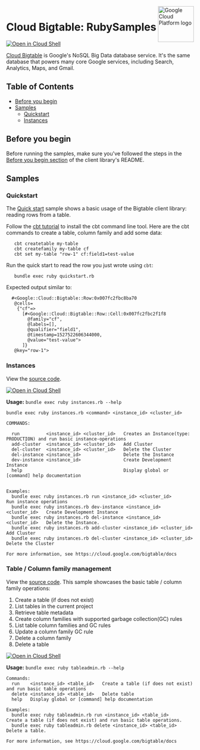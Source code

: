 <img src="https://avatars2.githubusercontent.com/u/2810941?v=3&s=96" alt="Google Cloud Platform logo" title="Google Cloud Platform" align="right" height="96" width="96"/>

# Cloud Bigtable: RubySamples

[![Open in Cloud Shell][shell_img]][shell_link]

[Cloud Bigtable](https://cloud.google.com/bigtable/docs/) is Google&#x27;s NoSQL Big Data database service. It&#x27;s the same database that powers many core Google services, including Search, Analytics, Maps, and Gmail.

## Table of Contents

<!-- START doctoc generated TOC please keep comment here to allow auto update -->
<!-- DON'T EDIT THIS SECTION, INSTEAD RE-RUN doctoc TO UPDATE -->

- [Before you begin](#before-you-begin)
- [Samples](#samples)
  - [Quickstart](#quickstart)
  - [Instances](#instances)

<!-- END doctoc generated TOC please keep comment here to allow auto update -->


## Before you begin

Before running the samples, make sure you've followed the steps in the
[Before you begin section](https://github.com/googleapis/google-cloud-ruby/tree/master/google-cloud-bigtable/samples#before-you-begin) of the client
library's README.

## Samples

### Quickstart
The [Quick start](quickstart.rb) sample shows a basic usage of the Bigtable client library: reading rows from a table.

Follow the [cbt tutorial](https://cloud.google.com/bigtable/docs/quickstart-cbt) to install the cbt command line tool.
Here are the cbt commands to create a table, column family and add some data:
```
   cbt createtable my-table
   cbt createfamily my-table cf
   cbt set my-table "row-1" cf:field1=test-value
```

Run the quick start to read the row you just wrote using `cbt`:
```
   bundle exec ruby quickstart.rb
```
Expected output similar to:
```
  #<Google::Cloud::Bigtable::Row:0x007fc2fbc8ba70
   @cells=
    {"cf"=>
      [#<Google::Cloud::Bigtable::Row::Cell:0x007fc2fbc2f1f8
        @family="cf",
        @labels=[],
        @qualifier="field1",
        @timestamp=1527522606344000,
        @value="test-value">
      ]}
   @key="row-1">
```

### Instances

View the [source code][instances_0_code].

[![Open in Cloud Shell][shell_img]](https://console.cloud.google.com/cloudshell/open?git_repo=https://github.com/googleapis/google-cloud-ruby&page=editor&open_in_editor=google-cloud-bigtable/samples/instances.rb,samples/README.md)

__Usage:__ `bundle exec ruby instances.rb --help`

```
bundle exec ruby instances.rb <command> <instance_id> <cluster_id>

COMMANDS:

  run          <instance_id> <cluster_id>   Creates an Instance(type: PRODUCTION) and run basic instance-operations
  add-cluster  <instance_id> <cluster_id>   Add Cluster
  del-cluster  <instance_id> <cluster_id>   Delete the Cluster
  del-instance <instance_id>                Delete the Instance
  dev-instance <instance_id>                Create Development Instance
  help                                      Display global or [command] help documentation


Examples:
  bundle exec ruby instances.rb run <instance_id> <cluster_id>            Run instance operations
  bundle exec ruby instances.rb dev-instance <instance_id> <cluster_id>   Create Development Instance
  bundle exec ruby instances.rb del-instance <instance_id> <cluster_id>   Delete the Instance.
  bundle exec ruby instances.rb add-cluster <instance_id> <cluster_id>    Add Cluster
  bundle exec ruby instances.rb del-cluster <instance_id> <cluster_id>    Delete the Cluster

For more information, see https://cloud.google.com/bigtable/docs
```

### Table / Column family management

View the [source code](tableadmin.rb).
This sample showcases the basic table / column family operations:
1. Create a table (if does not exist)
1. List tables in the current project
1. Retrieve table metadata
1. Create column families with supported garbage collection(GC) rules
1. List table column families and GC rules
1. Update a column family GC rule
1. Delete a column family
1. Delete a table

[![Open in Cloud Shell][shell_img]](https://console.cloud.google.com/cloudshell/open?git_repo=https://github.com/googleapis/google-cloud-ruby&page=editor&page=editor&open_in_editor=google-cloud-bigtable/samples/tableadmin.rb,samples/README.md)

__Usage:__ `bundle exec ruby tableadmin.rb --help`

```
Commands:
  run    <instance_id> <table_id>   Create a table (if does not exist) and run basic table operations
  delete <instance_id> <table_id>   Delete table
  help   Display global or [command] help documentation

Examples:
  bundle exec ruby tableadmin.rb run <instance_id> <table_id>     Create a table (if does not exist) and run basic table operations.
  bundle exec ruby tableadmin.rb delete <instance_id> <table_id>  Delete a table. 

For more information, see https://cloud.google.com/bigtable/docs
```

[instances_0_docs]: https://cloud.google.com/bigtable/docs/
[instances_0_code]: instances.rb

[shell_img]: //gstatic.com/cloudssh/images/open-btn.png
[shell_link]: https://console.cloud.google.com/cloudshell/open?git_repo=https://github.com/googleapis/google-cloud-ruby&page=editor&open_in_editor=google-cloud-bigtable/samples/README.md
